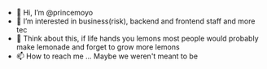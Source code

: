 - 👋 Hi, I’m @princemoyo
- 👀 I’m interested in business(risk), backend and frontend staff and more tec
- 🌱 Think about this, if life hands you lemons most people would probably make lemonade and forget to grow more lemons
- 📫 How to reach me ... Maybe we weren't meant to be

<!---
princemoyo/princemoyo is a ✨ special ✨ repository because its `README.md` (this file) appears on your GitHub profile.
You can click the Preview link to take a look at your changes.
--->
